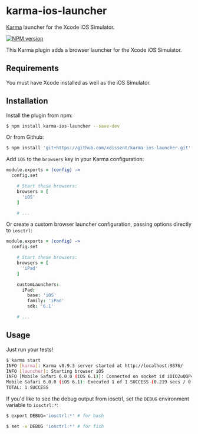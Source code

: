 karma-ios-launcher
==================

[Karma](http://karma-runner.github.io) launcher for the Xcode iOS Simulator.

[![NPM version](https://badge.fury.io/js/karma-ios-launcher.png)](http://badge.fury.io/js/karma-ios-launcher)

This Karma plugin adds a browser launcher for the Xcode iOS Simulator.


Requirements
------------

You must have Xcode installed as well as the iOS Simulator.


Installation
------------

Install the plugin from npm:

```sh
$ npm install karma-ios-launcher --save-dev
```

Or from Github:

```sh
$ npm install 'git+https://github.com/xdissent/karma-ios-launcher.git' --save-dev
```

Add `iOS` to the `browsers` key in your Karma configuration:

```coffee
module.exports = (config) ->
  config.set

    # Start these browsers:
    browsers = [
      'iOS'
    ]

    # ...
```

Or create a custom browser launcher configuration, passing options directly to
`iosctrl`:

```coffee
module.exports = (config) ->
  config.set

    # Start these browsers:
    browsers = [
      'iPad'
    ]

    customLaunchers:
      iPad:
        base: 'iOS'
        family: 'iPad'
        sdk: '6.1'

    # ...
```


Usage
-----

Just run your tests!

```sh
$ karma start
INFO [karma]: Karma v0.9.3 server started at http://localhost:9876/
INFO [launcher]: Starting browser iOS
INFO [Mobile Safari 6.0.0 (iOS 6.1)]: Connected on socket id iDIO2uQQP4qe6dFRjn6p
Mobile Safari 6.0.0 (iOS 6.1): Executed 1 of 1 SUCCESS (0.219 secs / 0.063 secs)
TOTAL: 1 SUCCESS
```

If you'd like to see the debug output from iosctrl, set the `DEBUG` 
environment variable to `iosctrl:*`:

```sh
$ export DEBUG='iosctrl:*' # for bash
```

```sh
$ set -x DEBUG 'iosctrl:*' # for fish
```
